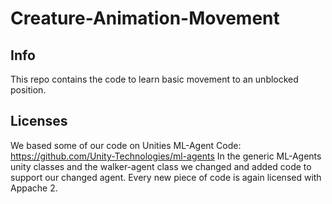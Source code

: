 # Creature-Animation-Movement
## Info
This repo contains the code to learn basic movement to an unblocked position.

## Licenses
We based some of our code on Unities ML-Agent Code: https://github.com/Unity-Technologies/ml-agents
In the generic ML-Agents unity classes and the walker-agent class we changed and added code to support our changed agent. Every new piece of code is again licensed with Appache 2.
